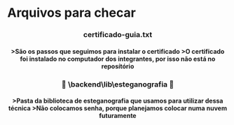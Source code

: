
# Arquivos para checar

<h3 align="center">certificado-guia.txt<h4 align="center"> 
>São os passos que seguimos para instalar o certificado
>O certificado foi instalado no computador dos integrantes, por isso não está no reposítório

<h3 align="center">🚧 \backend\lib\esteganografia 🚧<h4 align="center">
>Pasta da biblioteca de esteganografia que usamos para utilizar dessa técnica
>Não colocamos senha, porque planejamos colocar numa nuvem futuramente